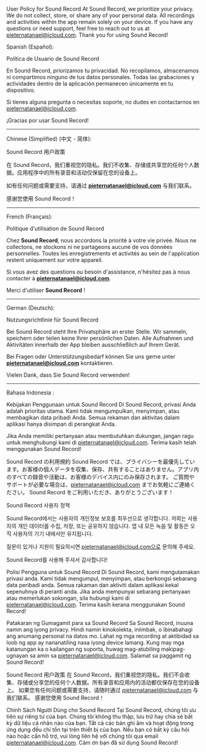User Policy for Sound Record
At Sound Record, we prioritize your privacy. We do not collect, store, or share any of your personal data. All recordings and activities within the app remain solely on your device.
If you have any questions or need support, feel free to reach out to us at pieternatanael@icloud.com.
Thank you for using Sound Record!


Spanish (Español):

Política de Usuario de Sound Record

En Sound Record, priorizamos tu privacidad. No recopilamos, almacenamos ni compartimos ninguno de tus datos personales. Todas las grabaciones y actividades dentro de la aplicación permanecen únicamente en tu dispositivo.

Si tienes alguna pregunta o necesitas soporte, no dudes en contactarnos en pieternatanael@icloud.com.

¡Gracias por usar Sound Record!

---

Chinese (Simplified) (中文 - 简体):

Sound Record 用户政策

在 Sound Record，我们重视您的隐私。我们不收集、存储或共享您的任何个人数据。应用程序中的所有录音和活动仅保留在您的设备上。

如有任何问题或需要支持，请通过 **pieternatanael@icloud.com** 与我们联系。

感谢您使用 Sound Record！

---

French (Français):

Politique d'utilisation de Sound Record

Chez **Sound Record**, nous accordons la priorité à votre vie privée. Nous ne collectons, ne stockons ni ne partageons aucune de vos données personnelles. Toutes les enregistrements et activités au sein de l'application restent uniquement sur votre appareil.

Si vous avez des questions ou besoin d'assistance, n'hésitez pas à nous contacter à **pieternatanael@icloud.com**.

Merci d'utiliser **Sound Record** !

---

German (Deutsch):

Nutzungsrichtlinie für Sound Record

Bei Sound Record steht Ihre Privatsphäre an erster Stelle. Wir sammeln, speichern oder teilen keine Ihrer persönlichen Daten. Alle Aufnahmen und Aktivitäten innerhalb der App bleiben ausschließlich auf Ihrem Gerät.

Bei Fragen oder Unterstützungsbedarf können Sie uns gerne unter **pieternatanael@icloud.com** kontaktieren.

Vielen Dank, dass Sie Sound Record verwenden!

---


Bahasa Indonesia :

Kebijakan Penggunaan untuk Sound Record
Di Sound Record, privasi Anda adalah prioritas utama. Kami tidak mengumpulkan, menyimpan, atau membagikan data pribadi Anda. Semua rekaman dan aktivitas dalam aplikasi hanya disimpan di perangkat Anda.

Jika Anda memiliki pertanyaan atau membutuhkan dukungan, jangan ragu untuk menghubungi kami di pieternatanael@icloud.com.
Terima kasih telah menggunakan Sound Record!


Sound Record の利用規約
Sound Record では、プライバシーを最優先しています。お客様の個人データを収集、保存、共有することはありません。アプリ内のすべての録音や活動は、お客様のデバイス内にのみ保存されます。
ご質問やサポートが必要な場合は、pieternatanael@icloud.com までお気軽にご連絡ください。
Sound Record をご利用いただき、ありがとうございます！

Sound Record 사용자 정책

Sound Record에서는 사용자의 개인정보 보호를 최우선으로 생각합니다. 저희는 사용자의 개인 데이터를 수집, 저장, 또는 공유하지 않습니다. 앱 내 모든 녹음 및 활동은 오직 사용자의 기기 내에서만 유지됩니다.

질문이 있거나 지원이 필요하시면 pieternatanael@icloud.com으로 문의해 주세요.

Sound Record를 사용해 주셔서 감사합니다!


Polisi Pengguna untuk Sound Record
Di Sound Record, kami mengutamakan privasi anda. Kami tidak mengumpul, menyimpan, atau berkongsi sebarang data peribadi anda. Semua rakaman dan aktiviti dalam aplikasi kekal sepenuhnya di peranti anda.
Jika anda mempunyai sebarang pertanyaan atau memerlukan sokongan, sila hubungi kami di pieternatanael@icloud.com.
Terima kasih kerana menggunakan Sound Record!



Patakaran ng Gumagamit para sa Sound Record
Sa Sound Record, inuuna namin ang iyong privacy. Hindi namin kinokolekta, iniimbak, o ibinabahagi ang anumang personal na datos mo. Lahat ng mga recording at aktibidad sa loob ng app ay nananatiling nasa iyong device lamang.
Kung may mga katanungan ka o kailangan ng suporta, huwag mag-atubiling makipag-ugnayan sa amin sa pieternatanael@icloud.com.
Salamat sa paggamit ng Sound Record!


Sound Record 用户政策
在 Sound Record，我们重视您的隐私。我们不会收集、存储或分享您的任何个人数据。所有录音和应用内的活动都仅保存在您的设备上。
如果您有任何问题或需要支持，请随时通过 pieternatanael@icloud.com 与我们联系。
感谢您使用 Sound Record！



Chính Sách Người Dùng cho Sound Record
Tại Sound Record, chúng tôi ưu tiên sự riêng tư của bạn. Chúng tôi không thu thập, lưu trữ hay chia sẻ bất kỳ dữ liệu cá nhân nào của bạn. Tất cả các bản ghi âm và hoạt động trong ứng dụng đều chỉ tồn tại trên thiết bị của bạn.
Nếu bạn có bất kỳ câu hỏi nào hoặc cần hỗ trợ, vui lòng liên hệ với chúng tôi qua email pieternatanael@icloud.com.
Cảm ơn bạn đã sử dụng Sound Record!
